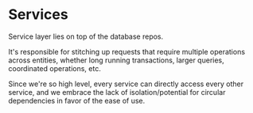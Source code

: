 # Services

Service layer lies on top of the database repos.

It's responsible for stitching up requests that require multiple operations across entities,
whether long running transactions, larger queries, coordinated operations, etc.

Since we're so high level, every service can directly access every other service, and we embrace the
lack of isolation/potential for circular dependencies in favor of the ease of use.
